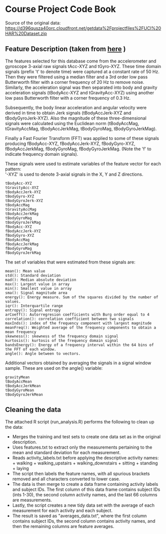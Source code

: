 Course Project Code Book
========================

Source of the original data: https://d396qusza40orc.cloudfront.net/getdata%2Fprojectfiles%2FUCI%20HAR%20Dataset.zip

## Feature Description (taken from [here](http://archive.ics.uci.edu/ml/datasets/Human+Activity+Recognition+Using+Smartphones) )

The features selected for this database come from the accelerometer and gyroscope 3-axial raw signals tAcc-XYZ and tGyro-XYZ. These time domain signals (prefix 't' to denote time) were captured at a constant rate of 50 Hz. Then they were filtered using a median filter and a 3rd order low pass Butterworth filter with a corner frequency of 20 Hz to remove noise. Similarly, the acceleration signal was then separated into body and gravity acceleration signals (tBodyAcc-XYZ and tGravityAcc-XYZ) using another low pass Butterworth filter with a corner frequency of 0.3 Hz. 

Subsequently, the body linear acceleration and angular velocity were derived in time to obtain Jerk signals (tBodyAccJerk-XYZ and tBodyGyroJerk-XYZ). Also the magnitude of these three-dimensional signals were calculated using the Euclidean norm (tBodyAccMag, tGravityAccMag, tBodyAccJerkMag, tBodyGyroMag, tBodyGyroJerkMag). 

Finally a Fast Fourier Transform (FFT) was applied to some of these signals producing fBodyAcc-XYZ, fBodyAccJerk-XYZ, fBodyGyro-XYZ, fBodyAccJerkMag, fBodyGyroMag, fBodyGyroJerkMag. (Note the 'f' to indicate frequency domain signals). 

These signals were used to estimate variables of the feature vector for each pattern:  
'-XYZ' is used to denote 3-axial signals in the X, Y and Z directions.

	tBodyAcc-XYZ
	tGravityAcc-XYZ
	tBodyAccJerk-XYZ
	tBodyGyro-XYZ
	tBodyGyroJerk-XYZ
	tBodyAccMag
	tGravityAccMag
	tBodyAccJerkMag
	tBodyGyroMag
	tBodyGyroJerkMag
	fBodyAcc-XYZ
	fBodyAccJerk-XYZ
	fBodyGyro-XYZ
	fBodyAccMag
	fBodyAccJerkMag
	fBodyGyroMag
	fBodyGyroJerkMag

The set of variables that were estimated from these signals are: 

	mean(): Mean value
	std(): Standard deviation
	mad(): Median absolute deviation 
	max(): Largest value in array
	min(): Smallest value in array
	sma(): Signal magnitude area
	energy(): Energy measure. Sum of the squares divided by the number of values. 
	iqr(): Interquartile range 
	entropy(): Signal entropy
	arCoeff(): Autorregresion coefficients with Burg order equal to 4
	correlation(): correlation coefficient between two signals
	maxInds(): index of the frequency component with largest magnitude
	meanFreq(): Weighted average of the frequency components to obtain a mean frequency
	skewness(): skewness of the frequency domain signal 
	kurtosis(): kurtosis of the frequency domain signal 
	bandsEnergy(): Energy of a frequency interval within the 64 bins of the FFT of each window.
	angle(): Angle between to vectors.

Additional vectors obtained by averaging the signals in a signal window sample. These are used on the angle() variable:

	gravityMean
	tBodyAccMean
	tBodyAccJerkMean
	tBodyGyroMean
	tBodyGyroJerkMean

## Cleaning the data
The attached R script (run_analysis.R) performs the following to clean up the data:

* Merges the training and test sets to create one data set as in the original description. 
* Uses features.txt to extract only the measurements pertaining to the mean and standard deviation for each measurement.
* Reads activity_labels.txt before applying the descriptive activity names:
		+ walking
        + walking_upstairs
        + walking_downstairs
        + sitting
        + standing
        + laying
* The script then labels the feature names, with all spurious brackets removed and all characters converted to lower case.
* The data is then merge to create a data frame containing activity labels and subject IDs. The first column of this data frame contains subject IDs (ints 1-30), the second column activity names, and the last 66 columns are measurements. 
* Lastly, the script creates a new tidy data set with the average of each measurement for each activity and each subject. 
* The result is saved as "averages_data.txt", where the first column contains subject IDs, the second column contains activity names, and then the remaining columns are feature averages.





